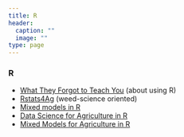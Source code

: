 ```yaml
---
title: R
header:
  caption: ""
  image: ""
type: page
---
```


### R

-   [What They Forgot to Teach You](https://imci-idaho.github.io/2022-03-01-WhatTheyForgot/) (about using R)
-   [Rstats4Ag](https://rstats4ag.org/) (weed-science oriented)
-   [Mixed models in R](https://m-clark.github.io/mixed-models-with-R/)
-   [Data Science for Agriculture in R](https://schmidtpaul.github.io/DSFAIR/)
-   [Mixed Models for Agriculture in R](https://schmidtpaul.github.io/MMFAIR/)

